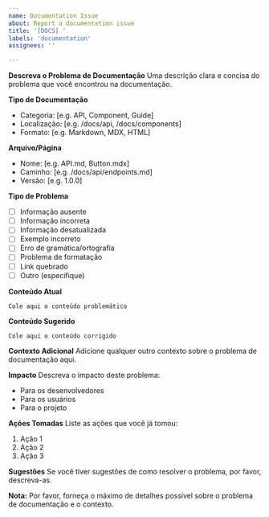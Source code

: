 ```yaml
---
name: Documentation Issue
about: Report a documentation issue
title: '[DOCS] '
labels: 'documentation'
assignees: ''

---
```


**Descreva o Problema de Documentação**
Uma descrição clara e concisa do problema que você encontrou na documentação.

**Tipo de Documentação**
- Categoria: [e.g. API, Component, Guide]
- Localização: [e.g. /docs/api, /docs/components]
- Formato: [e.g. Markdown, MDX, HTML]

**Arquivo/Página**
- Nome: [e.g. API.md, Button.mdx]
- Caminho: [e.g. /docs/api/endpoints.md]
- Versão: [e.g. 1.0.0]

**Tipo de Problema**
- [ ] Informação ausente
- [ ] Informação incorreta
- [ ] Informação desatualizada
- [ ] Exemplo incorreto
- [ ] Erro de gramática/ortografia
- [ ] Problema de formatação
- [ ] Link quebrado
- [ ] Outro (especifique)

**Conteúdo Atual**
```
Cole aqui o conteúdo problemático
```

**Conteúdo Sugerido**
```
Cole aqui o conteúdo corrigido
```

**Contexto Adicional**
Adicione qualquer outro contexto sobre o problema de documentação aqui.

**Impacto**
Descreva o impacto deste problema:
- Para os desenvolvedores
- Para os usuários
- Para o projeto

**Ações Tomadas**
Liste as ações que você já tomou:
1. Ação 1
2. Ação 2
3. Ação 3

**Sugestões**
Se você tiver sugestões de como resolver o problema, por favor, descreva-as.

**Nota:**
Por favor, forneça o máximo de detalhes possível sobre o problema de documentação e o contexto. 